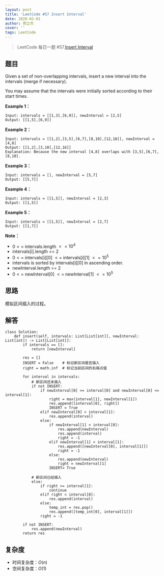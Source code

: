 ```yaml
---
layout: post
title: 'LeetCode #57 Insert Interval'
date: 2020-02-01
author: 郑之杰
cover: ''
tags: LeetCode
---
```


> LeetCode 每日一题 #57.[Insert Interval](https://leetcode-cn.com/problems/insert-interval/)

## 题目
Given a set of non-overlapping intervals, insert a new interval into the intervals (merge if necessary).

You may assume that the intervals were initially sorted according to their start times.

**Example 1：**
```
Input: intervals = [[1,3],[6,9]], newInterval = [2,5]
Output: [[1,5],[6,9]]
```

**Example 2：**
```
Input: intervals = [[1,2],[3,5],[6,7],[8,10],[12,16]], newInterval = [4,8]
Output: [[1,2],[3,10],[12,16]]
Explanation: Because the new interval [4,8] overlaps with [3,5],[6,7],[8,10].
```

**Example 3：**
```
Input: intervals = [], newInterval = [5,7]
Output: [[5,7]]
```

**Example 4：**
```
Input: intervals = [[1,5]], newInterval = [2,3]
Output: [[1,5]]
```

**Example 5：**
```
Input: intervals = [[1,5]], newInterval = [2,7]
Output: [[1,7]]
```


**Note：**
- $0 <=$ intervals.length $<= 10^4$
- intervals[i].length == 2
- $0 <=$ intervals[i][0] $<=$ intervals[i][1] $<= 10^5$
- intervals is sorted by intervals[i][0] in ascending order.
- newInterval.length == 2
- $0 <=$ newInterval[0] $<=$ newInterval[1] $<= 10^5$


## 思路
模拟区间插入的过程。


## 解答
```
class Solution:
    def insert(self, intervals: List[List[int]], newInterval: List[int]) -> List[List[int]]:
        if intervals == []:
            return [newInterval]

        res = []
        INSERT = False    # 标记新区间是否插入
        right = math.inf  # 标记当前区间的右端点值

        for interval in intervals:
            # 新区间还未插入
            if not INSERT:
                if newInterval[0] >= interval[0] and newInterval[0] <= interval[1]:
                    right = max(interval[1], newInterval[1])
                    res.append([interval[0], right])
                    INSERT = True
                elif newInterval[0] > interval[1]:
                    res.append(interval)
                else:
                    if newInterval[1] < interval[0]:
                        res.append(newInterval)
                        res.append(interval)
                        right = -1
                    elif newInterval[1] < interval[1]:
                        res.append([newInterval[0], interval[1]])
                        right = -1
                    else:
                        res.append(newInterval)
                        right = newInterval[1]
                    INSERT= True

            # 新区间已经插入
            else:
                if right >= interval[1]:
                    continue
                elif right < interval[0]:
                    res.append(interval)
                else:
                    temp_int = res.pop()
                    res.append([temp_int[0], interval[1]])
                right = -1

        if not INSERT:
            res.append(newInterval)
        return res
```

## 复杂度
- 时间复杂度：$O(n)$
- 空间复杂度：$O(1)$